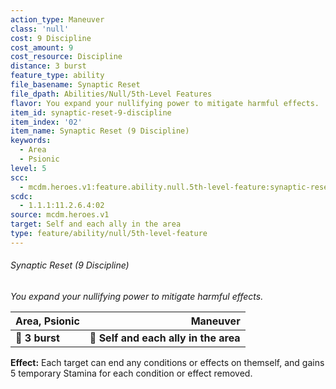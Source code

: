 ```yaml
---
action_type: Maneuver
class: 'null'
cost: 9 Discipline
cost_amount: 9
cost_resource: Discipline
distance: 3 burst
feature_type: ability
file_basename: Synaptic Reset
file_dpath: Abilities/Null/5th-Level Features
flavor: You expand your nullifying power to mitigate harmful effects.
item_id: synaptic-reset-9-discipline
item_index: '02'
item_name: Synaptic Reset (9 Discipline)
keywords:
  - Area
  - Psionic
level: 5
scc:
  - mcdm.heroes.v1:feature.ability.null.5th-level-feature:synaptic-reset-9-discipline
scdc:
  - 1.1.1:11.2.6.4:02
source: mcdm.heroes.v1
target: Self and each ally in the area
type: feature/ability/null/5th-level-feature
---
```


###### Synaptic Reset (9 Discipline)

*You expand your nullifying power to mitigate harmful effects.*

| **Area, Psionic** |                          **Maneuver** |
| ----------------- | ------------------------------------: |
| **📏 3 burst**    | **🎯 Self and each ally in the area** |

**Effect:** Each target can end any conditions or effects on themself, and gains 5 temporary Stamina for each condition or effect removed.
